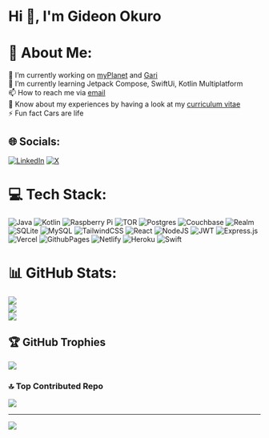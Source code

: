 <h1 align="start">Hi 👋, I'm Gideon Okuro</h1>

# 💫 About Me:
🔭 I’m currently working on [myPlanet](https://github.com/open-learning-exchange/myplanet) and [Gari](https://github.com/Okuro3499/Gari)<br>
🌱 I’m currently learning Jetpack Compose, SwiftUi, Kotlin Multiplatform<br>
📫 How to reach me via [email](mailto:gideonollonde@gmail.com)<br>
📄 Know about my experiences by having a look at my [curriculum vitae](https://docs.google.com/document/d/1ckHMng5iVeK6V1hVSHGAKJuZOxCUnU5N2F6_3OJkCcQ/edit?usp=sharing)<br>
⚡ Fun fact Cars are life<br>


## 🌐 Socials:
[![LinkedIn](https://img.shields.io/badge/LinkedIn-%230077B5.svg?logo=linkedin&logoColor=white)](https://linkedin.com/in/https://www.linkedin.com/in/gideon-ollonde-okuro/) 
[![X](https://img.shields.io/badge/X-black.svg?logo=X&logoColor=white)](https://x.com/Gideon_Okuro) 

# 💻 Tech Stack:
![Java](https://img.shields.io/badge/java-%23ED8B00.svg?style=for-the-badge&logo=openjdk&logoColor=white) 
![Kotlin](https://img.shields.io/badge/kotlin-%237F52FF.svg?style=for-the-badge&logo=kotlin&logoColor=white) 
![Raspberry Pi](https://img.shields.io/badge/-RaspberryPi-C51A4A?style=for-the-badge&logo=Raspberry-Pi) 
![TOR](https://img.shields.io/badge/tor-%237E4798.svg?style=for-the-badge&logo=tor-project&logoColor=white) 
![Postgres](https://img.shields.io/badge/postgres-%23316192.svg?style=for-the-badge&logo=postgresql&logoColor=white) 
![Couchbase](https://img.shields.io/badge/Couchbase-EA2328?style=for-the-badge&logo=couchbase&logoColor=white) 
![Realm](https://img.shields.io/badge/Realm-39477F?style=for-the-badge&logo=realm&logoColor=white) 
![SQLite](https://img.shields.io/badge/sqlite-%2307405e.svg?style=for-the-badge&logo=sqlite&logoColor=white) 
![MySQL](https://img.shields.io/badge/mysql-%2300000f.svg?style=for-the-badge&logo=mysql&logoColor=white) 
![TailwindCSS](https://img.shields.io/badge/tailwindcss-%2338B2AC.svg?style=for-the-badge&logo=tailwind-css&logoColor=white) 
![React](https://img.shields.io/badge/react-%2320232a.svg?style=for-the-badge&logo=react&logoColor=%2361DAFB) 
![NodeJS](https://img.shields.io/badge/node.js-6DA55F?style=for-the-badge&logo=node.js&logoColor=white) 
![JWT](https://img.shields.io/badge/JWT-black?style=for-the-badge&logo=JSON%20web%20tokens) 
![Express.js](https://img.shields.io/badge/express.js-%23404d59.svg?style=for-the-badge&logo=express&logoColor=%2361DAFB) 
![Vercel](https://img.shields.io/badge/vercel-%23000000.svg?style=for-the-badge&logo=vercel&logoColor=white) 
![GithubPages](https://img.shields.io/badge/github%20pages-121013?style=for-the-badge&logo=github&logoColor=white) 
![Netlify](https://img.shields.io/badge/netlify-%23000000.svg?style=for-the-badge&logo=netlify&logoColor=#00C7B7) 
![Heroku](https://img.shields.io/badge/heroku-%23430098.svg?style=for-the-badge&logo=heroku&logoColor=white) 
![Swift](https://img.shields.io/badge/swift-F54A2A?style=for-the-badge&logo=swift&logoColor=white)
# 📊 GitHub Stats:
![](https://github-readme-stats.vercel.app/api?username=Okuro3499&theme=dark&hide_border=false&include_all_commits=true&count_private=false)<br/>
![](https://github-readme-streak-stats.herokuapp.com/?user=Okuro3499&theme=dark&hide_border=false)<br/>
![](https://github-readme-stats.vercel.app/api/top-langs/?username=Okuro3499&theme=dark&hide_border=false&include_all_commits=true&count_private=false&layout=compact)

## 🏆 GitHub Trophies
![](https://github-profile-trophy.vercel.app/?username=Okuro3499&theme=radical&no-frame=false&no-bg=true&margin-w=4)

### 🔝 Top Contributed Repo
![](https://github-contributor-stats.vercel.app/api?username=Okuro3499&limit=5&theme=dark&combine_all_yearly_contributions=true)

---
[![](https://visitcount.itsvg.in/api?id=Okuro3499&icon=0&color=0)](https://visitcount.itsvg.in)

<!-- Proudly created with GPRM ( https://gprm.itsvg.in ) -->

